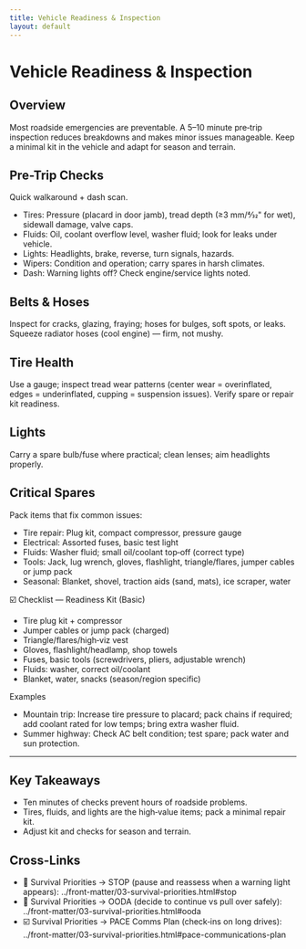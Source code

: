 ```yaml
---
title: Vehicle Readiness & Inspection
layout: default
---
```


# Vehicle Readiness & Inspection

## Overview
Most roadside emergencies are preventable. A 5–10 minute pre‑trip inspection reduces breakdowns and makes minor issues manageable. Keep a minimal kit in the vehicle and adapt for season and terrain.

## Pre-Trip Checks
Quick walkaround + dash scan.

- Tires: Pressure (placard in door jamb), tread depth (≥3 mm/4⁄32" for wet), sidewall damage, valve caps.
- Fluids: Oil, coolant overflow level, washer fluid; look for leaks under vehicle.
- Lights: Headlights, brake, reverse, turn signals, hazards.
- Wipers: Condition and operation; carry spares in harsh climates.
- Dash: Warning lights off? Check engine/service lights noted.

## Belts & Hoses
Inspect for cracks, glazing, fraying; hoses for bulges, soft spots, or leaks. Squeeze radiator hoses (cool engine) — firm, not mushy.

## Tire Health
Use a gauge; inspect tread wear patterns (center wear = overinflated, edges = underinflated, cupping = suspension issues). Verify spare or repair kit readiness.

## Lights
Carry a spare bulb/fuse where practical; clean lenses; aim headlights properly.

## Critical Spares
Pack items that fix common issues:

- Tire repair: Plug kit, compact compressor, pressure gauge
- Electrical: Assorted fuses, basic test light
- Fluids: Washer fluid; small oil/coolant top‑off (correct type)
- Tools: Jack, lug wrench, gloves, flashlight, triangle/flares, jumper cables or jump pack
- Seasonal: Blanket, shovel, traction aids (sand, mats), ice scraper, water

☑️ Checklist — Readiness Kit (Basic)
- Tire plug kit + compressor
- Jumper cables or jump pack (charged)
- Triangle/flares/high‑viz vest
- Gloves, flashlight/headlamp, shop towels
- Fuses, basic tools (screwdrivers, pliers, adjustable wrench)
- Fluids: washer, correct oil/coolant
- Blanket, water, snacks (season/region specific)

Examples
- Mountain trip: Increase tire pressure to placard; pack chains if required; add coolant rated for low temps; bring extra washer fluid.
- Summer highway: Check AC belt condition; test spare; pack water and sun protection.

---

## Key Takeaways
- Ten minutes of checks prevent hours of roadside problems.
- Tires, fluids, and lights are the high‑value items; pack a minimal repair kit.
- Adjust kit and checks for season and terrain.

## Cross-Links
- 📝 Survival Priorities → STOP (pause and reassess when a warning light appears): ../front-matter/03-survival-priorities.html#stop
- 📝 Survival Priorities → OODA (decide to continue vs pull over safely): ../front-matter/03-survival-priorities.html#ooda
- ☑️ Survival Priorities → PACE Comms Plan (check‑ins on long drives): ../front-matter/03-survival-priorities.html#pace-communications-plan
